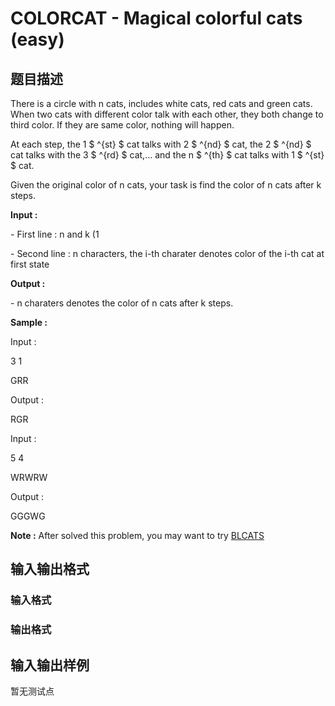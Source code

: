 # COLORCAT - Magical colorful cats (easy)

## 题目描述

There is a circle with n cats, includes white cats, red cats and green cats. When two cats with different color talk with each other, they both change to third color. If they are same color, nothing will happen.

At each step, the 1 $ ^{st} $ cat talks with 2 $ ^{nd} $ cat, the 2 $ ^{nd} $ cat talks with the 3 $ ^{rd} $ cat,… and the n $ ^{th} $ cat talks with 1 $ ^{st} $ cat.

Given the original color of n cats, your task is find the color of n cats after k steps.

**Input :**

\- First line : n and k (1

\- Second line : n characters, the i-th charater denotes color of the i-th cat at first state

**Output :**

\- n charaters denotes the color of n cats after k steps.

**Sample :**

Input :

3 1

GRR

Output :

RGR

Input :

5 4

WRWRW

Output :

GGGWG

**Note :** After solved this problem, you may want to try [BLCATS](../BLCATS)

## 输入输出格式

### 输入格式

### 输出格式

## 输入输出样例

暂无测试点

